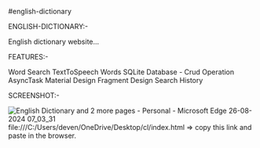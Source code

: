 #english-dictionary

ENGLISH-DICTIONARY:-

English dictionary website...


FEATURES:-


Word Search
TextToSpeech Words
SQLite Database - Crud Operation
AsyncTask
Material Design
Fragment Design
Search History


SCREENSHOT:-

![English Dictionary and 2 more pages - Personal - Microsoft​ Edge 26-08-2024 07_03_31](https://github.com/user-attachments/assets/3428875a-15a4-4018-a454-bc2d1aea58cc)
file:///C:/Users/deven/OneDrive/Desktop/cl/index.html  => copy this link and paste in the browser.

